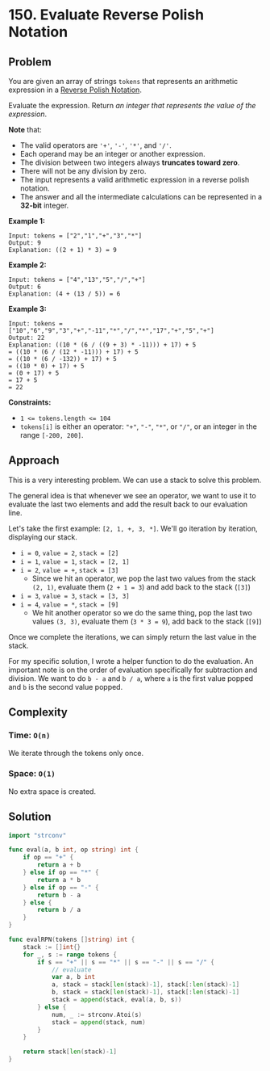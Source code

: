 # 150. Evaluate Reverse Polish Notation

## Problem

You are given an array of strings `tokens` that represents an arithmetic expression in a [Reverse Polish Notation](http://en.wikipedia.org/wiki/Reverse_Polish_notation).

Evaluate the expression. Return _an integer that represents the value of the expression_.

**Note** that:

- The valid operators are `'+'`, `'-'`, `'*'`, and `'/'`.
- Each operand may be an integer or another expression.
- The division between two integers always **truncates toward zero**.
- There will not be any division by zero.
- The input represents a valid arithmetic expression in a reverse polish notation.
- The answer and all the intermediate calculations can be represented in a **32-bit** integer.

**Example 1:**

```
Input: tokens = ["2","1","+","3","*"]
Output: 9
Explanation: ((2 + 1) * 3) = 9

```

**Example 2:**

```
Input: tokens = ["4","13","5","/","+"]
Output: 6
Explanation: (4 + (13 / 5)) = 6

```

**Example 3:**

```
Input: tokens = ["10","6","9","3","+","-11","*","/","*","17","+","5","+"]
Output: 22
Explanation: ((10 * (6 / ((9 + 3) * -11))) + 17) + 5
= ((10 * (6 / (12 * -11))) + 17) + 5
= ((10 * (6 / -132)) + 17) + 5
= ((10 * 0) + 17) + 5
= (0 + 17) + 5
= 17 + 5
= 22

```

**Constraints:**

- `1 <= tokens.length <= 104`
- `tokens[i]` is either an operator: `"+"`, `"-"`, `"*"`, or `"/"`, or an integer in the range `[-200, 200]`.

## Approach
This is a very interesting problem. We can use a stack to solve this problem.

The general idea is that whenever we see an operator, we want to use it to evaluate the last two elements and add the result back to our evaluation line.

Let's take the first example: `[2, 1, +, 3, *]`. We'll go iteration by iteration, displaying our stack.
- `i = 0`, `value = 2`, `stack = [2]`
- `i = 1`, `value = 1`, `stack = [2, 1]`
- `i = 2`, `value = +`, `stack = [3]`
    + Since we hit an operator, we pop the last two values from the stack `(2, 1)`, evaluate them (`2 + 1 = 3`) and add back to the stack (`[3]`)
- `i = 3`, `value = 3`, `stack = [3, 3]`
- `i = 4`, `value = *`, `stack = [9]`
    + We hit another operator so we do the same thing, pop the last two values `(3, 3)`, evaluate them (`3 * 3 = 9`), add back to the stack (`[9]`)

Once we complete the iterations, we can simply return the last value in the stack.

For my specific solution, I wrote a helper function to do the evaluation. An important note is on the order of evaluation specifically for subtraction and division. We want to do `b - a` and `b / a`, where `a` is the first value popped and `b` is the second value popped.


## Complexity
### Time: `O(n)`
We iterate through the tokens only once.

### Space: `O(1)`
No extra space is created.

## Solution

```go
import "strconv"

func eval(a, b int, op string) int {
	if op == "+" {
		return a + b
	} else if op == "*" {
		return a * b
	} else if op == "-" {
		return b - a
	} else {
		return b / a
	}
}

func evalRPN(tokens []string) int {
	stack := []int{}
	for _, s := range tokens {
		if s == "+" || s == "*" || s == "-" || s == "/" {
			// evaluate
			var a, b int
			a, stack = stack[len(stack)-1], stack[:len(stack)-1]
			b, stack = stack[len(stack)-1], stack[:len(stack)-1]
			stack = append(stack, eval(a, b, s))
		} else {
			num, _ := strconv.Atoi(s)
			stack = append(stack, num)
		}
	}

	return stack[len(stack)-1]
}

```
